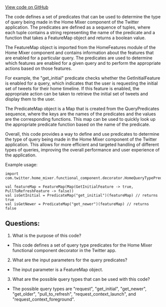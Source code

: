 [View code on GitHub](https://github.com/misbahsy/the-algorithm/home-mixer/server/src/main/scala/com/twitter/home_mixer/functional_component/decorator/HomeQueryTypePredicates.scala)

The code defines a set of predicates that can be used to determine the type of query being made in the Home Mixer component of the Twitter application. The predicates are defined as a sequence of tuples, where each tuple contains a string representing the name of the predicate and a function that takes a FeatureMap object and returns a boolean value. 

The FeatureMap object is imported from the HomeFeatures module of the Home Mixer component and contains information about the features that are enabled for a particular query. The predicates are used to determine which features are enabled for a given query and to perform the appropriate actions based on those features.

For example, the "get_initial" predicate checks whether the GetInitialFeature is enabled for a query, which indicates that the user is requesting the initial set of tweets for their home timeline. If this feature is enabled, the appropriate action can be taken to retrieve the initial set of tweets and display them to the user.

The PredicateMap object is a Map that is created from the QueryPredicates sequence, where the keys are the names of the predicates and the values are the corresponding functions. This map can be used to quickly look up the appropriate predicate function based on the name of the predicate.

Overall, this code provides a way to define and use predicates to determine the type of query being made in the Home Mixer component of the Twitter application. This allows for more efficient and targeted handling of different types of queries, improving the overall performance and user experience of the application. 

Example usage:

```
import com.twitter.home_mixer.functional_component.decorator.HomeQueryTypePredicates.PredicateMap

val featureMap = FeatureMap(Map(GetInitialFeature -> true, PullToRefreshFeature -> false))
val isGetInitial = PredicateMap("get_initial")(featureMap) // returns true
val isGetNewer = PredicateMap("get_newer")(featureMap) // returns false
```
## Questions: 
 1. What is the purpose of this code?
- This code defines a set of query type predicates for the Home Mixer functional component decorator in the Twitter app.

2. What are the input parameters for the query predicates?
- The input parameter is a FeatureMap object.

3. What are the possible query types that can be used with this code?
- The possible query types are "request", "get_initial", "get_newer", "get_older", "pull_to_refresh", "request_context_launch", and "request_context_foreground".